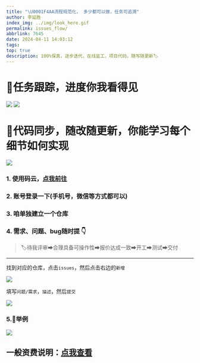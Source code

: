 ```yaml
---
title: "\U0001F4AA流程规范化， 多少都可以做，任务可追溯"
author: 李延胜
index_img: ../img/look_here.gif
permalink: issues_flow/
abbrlink: 7645
date: 2024-04-11 14:03:12
tags:
top: true
description: 100%保真，逐步迭代，在线监工，项目代码，随写随更新🏷
---
```

# 🎉任务跟踪，进度你我看得见

![](../img/note2.png)
![](../img/note4.png)
# 📝代码同步，随改随更新，你能学习每个细节如何实现
![](../img/note3.png)
### 1. 使用码云，[点我前往](https://gitee.com/)

### 2. 账号登录一下(手机号，微信等方式都可以)

### 3. 咱单独建立一个仓库

### 4. 需求、问题、bug随时提     👇
> 🏷待我评审➡合理具备可操作性➡报价达成一致➡开工➡测试➡交付

---

找到对应的仓库，点击`issues`，然后点击右边的`新增`

![](../img/s1.png)

填写`问题/需求`，`描述`，然后`提交`

![](../img/s2.png)

### 5.🔑举例

![](../img/s3.png)

## 一般资费说明：[点我查看](/remote_help/)